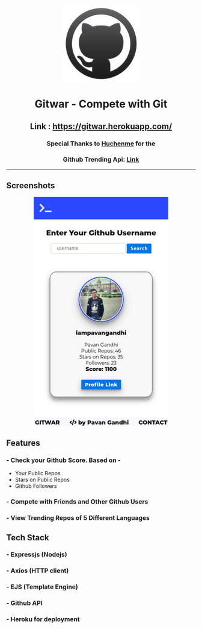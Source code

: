 <div align="center">

![logo](logo.png)

# **Gitwar - Compete with Git**
## Link : https://gitwar.herokuapp.com/

### Special Thanks to [Huchenme](https://github.com/huchenme) for the
### Github Trending Api: [Link](https://github.com/huchenme/github-trending-api)

---

</div>

## Screenshots

<div align="center">

![SS1](SS.png)

</div>

## Features

### - Check your Github Score. Based on -
-  Your Public Repos
-  Stars on Public Repos
-  Github Followers
### - Compete with Friends and Other Github Users
### - View Trending Repos of 5 Different Languages

## Tech Stack

### - Expressjs (Nodejs)
### - Axios (HTTP client)
### - EJS (Template Engine)
### - Github API
### - Heroku for deployment

